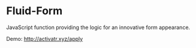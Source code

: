 # Fluid-Form
JavaScript function providing the logic for an innovative form appearance.

Demo: http://activatr.xyz/apply
